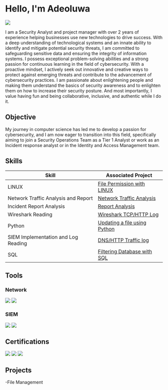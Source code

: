 # Hello, I'm Adeoluwa
<a href="https://linkedin.com"><img src="https://img.shields.io/badge/-LinkedIn-0072b1?&style=for-the-badge&logo=linkedin&logoColor=white" /></a>

I am a Security Analyst and project manager with over 2 years of experience helping businesses use new technologies to drive success. With a deep understanding of technological systems and an innate ability to identify and mitigate potential security threats, I am committed to safeguarding sensitive data and ensuring the integrity of information systems. I possess exceptional problem-solving abilities and a strong passion for continuous learning in the field of cybersecurity. With a proactive mindset, I actively seek out innovative and creative ways to protect against emerging threats and contribute to the advancement of cybersecurity practices. I am passionate about enlightening people and making them understand the basics of security awareness and to enlighten them on how to increase their security posture. And most importantly, I value having fun and being collaborative, inclusive, and authentic while I do it.

## Objective

My journey in computer science has led me to develop a passion for cybersecurity, and I am now eager to transition into this field, specifically aiming to join a Security Operations Team as a Tier 1 Analyst or work as an Incident response analyst or in the Identity and Access Management team.

## Skills

| Skill                                         | Associated Project         |
|-----------------------------------------------|----------------------------|
| LINUX                                         | <a href="https://docs.google.com/document/d/19NrE42FGzuAC8n_Cct_ALrav1jJDskmoG2WwEeD4TXo/edit?resourcekey=0-7VE0CEV3kGlIZsM0tmQibw#heading=h.adnh333husy">File Permission with LINUX</a>|
| Network Traffic Analysis and Report           | <a href="https://docs.google.com/document/d/1q7UR4n3cObPyFRF1RmSnF2vVeH-sCSb_fNVoE6cFrpY/edit#heading=h.rkogpw759h9x">Network Traffic Analysis</a>|
| Incident Report Analysis                      | <a href="https://docs.google.com/document/d/1OU_35U6l_URzgioRbW62w-O4YHkRMXfU5-p1W0_hkCM/edit?resourcekey=0-GtDMB_CsrMlRkhWfNVfmwQ">Report Analysis</a>|
| Wireshark Reading                             | <a href="https://docs.google.com/document/d/1nbP1MGSmqT0sPPAV6g2o0fdS6WfhsCjiJNgjPgS0idw/edit#heading=h.t89nxuf61gh">Wireshark TCP/HTTP Log</a>|
| Python                                        | <a href="https://docs.google.com/document/d/1s_bqSEzvf4ofIRHHnUQyxaNHubvOnxSEgrquSiw4E38/edit?resourcekey=0-HgTR_X-2z8lEfKr7Z4UHwg#heading=h.qebvb1gjeclt">Updating a file using Python</a>|
| SIEM Implementation and Log Reading           | <a href= "https://docs.google.com/document/d/1E6NaivaoYYJ8tH70cDpZKIxtZ-SYYe_2c-Hp2tZtXO4/edit#heading=h.shz1bcdh2tm3">DNS/HTTP Traffic log</a>|
| SQL                                           | <a href="https://docs.google.com/document/d/1CHn0UE4uWnRz-XBmN6S0Y74JzVayCKFs2uJYKLVTpK8/edit#heading=h.adnh333husy">Filtering Database with SQL</a>|

## Tools


### Network
<div>
    <img src="https://img.shields.io/badge/-Wireshark-1679A7?&style=for-the-badge&logo=Wireshark&logoColor=white" />
    <img src="https://img.shields.io/badge/-Suricata-EF3B2D?&style=for-the-badge&logo=Suricata&logoColor=white" />
</div>

### SIEM
<div>
    <img src="https://img.shields.io/badge/-McAfee-0078D4?&style=for-the-badge&logo=McAfee&logoColor=red" />
    <img src="https://img.shields.io/badge/-Splunk-000000?&style=for-the-badge&logo=Splunk&logoColor=light-green" />
    

## Certifications

<div>
<img src="https://img.shields.io/badge/-Coursera Cybersecurity-FF0000?&style=for-the-badge&logo=Coursera&logoColor=Blue" />
<img src="https://img.shields.io/badge/-CISCO Networking-007ACC?&style=for-the-badge&logo=Cisco&logoColor=green" />
<img src="https://img.shields.io/badge/-Hp Life IT-4D4D4D?&style=for-the-badge&HPA&logoColor=white" />
</div>

## Projects
-File Management
